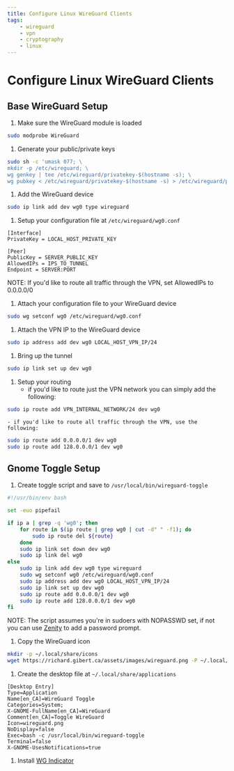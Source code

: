 ```yaml
---
title: Configure Linux WireGuard Clients
tags:
    - wireguard
    - vpn
    - cryptography
    - linux
---
```


# Configure Linux WireGuard Clients

## Base WireGuard Setup

1. Make sure the WireGuard module is loaded
~~~ bash
sudo modprobe WireGuard
~~~
1. Generate your public/private keys
~~~ bash
sudo sh -c 'umask 077; \
mkdir -p /etc/wireguard; \
wg genkey | tee /etc/wireguard/privatekey-$(hostname -s); \
wg pubkey < /etc/wireguard/privatekey-$(hostname -s) > /etc/wireguard/publickey-$(hostname -s)'
~~~
1. Add the WireGuard device
~~~ bash
sudo ip link add dev wg0 type wireguard
~~~
1. Setup your configuration file at `/etc/wireguard/wg0.conf`

~~~
[Interface]
PrivateKey = LOCAL_HOST_PRIVATE_KEY

[Peer]
PublicKey = SERVER_PUBLIC_KEY
AllowedIPs = IPS_TO_TUNNEL
Endpoint = SERVER:PORT
~~~
NOTE: If you'd like to route all traffic through the VPN, set AllowedIPs to 0.0.0.0/0

1. Attach your configuration file to your WireGuard device
~~~ bash
sudo wg setconf wg0 /etc/wireguard/wg0.conf
~~~
1. Attach the VPN IP to the WireGuard device
~~~ bash
sudo ip address add dev wg0 LOCAL_HOST_VPN_IP/24
~~~
1. Bring up the tunnel
~~~ bash
sudo ip link set up dev wg0
~~~
1. Setup your routing
    - if you'd like to route just the VPN network you can simply add the following:
~~~ bash
sudo ip route add VPN_INTERNAL_NETWORK/24 dev wg0
~~~
    - if you'd like to route all traffic through the VPN, use the following:
~~~ bash
sudo ip route add 0.0.0.0/1 dev wg0
sudo ip route add 128.0.0.0/1 dev wg0
~~~

## Gnome Toggle Setup
1. Create toggle script and save to `/usr/local/bin/wireguard-toggle`

~~~ bash
#!/usr/bin/env bash

set -euo pipefail

if ip a | grep -q 'wg0'; then
    for route in $(ip route | grep wg0 | cut -d" " -f1); do
        sudo ip route del ${route}
    done
    sudo ip link set down dev wg0
    sudo ip link del wg0
else
    sudo ip link add dev wg0 type wireguard
    sudo wg setconf wg0 /etc/wireguard/wg0.conf
    sudo ip address add dev wg0 LOCAL_HOST_VPN_IP/24
    sudo ip link set up dev wg0
    sudo ip route add 0.0.0.0/1 dev wg0
    sudo ip route add 128.0.0.0/1 dev wg0
fi 
~~~

NOTE: The script assumes you're in sudoers with NOPASSWD set, if not you can use [Zenity](https://help.gnome.org/users/zenity/) to add a password prompt.
1. Copy the WireGuard icon
~~~ bash
mkdir -p ~/.local/share/icons
wget https://richard.gibert.ca/assets/images/wireguard.png -P ~/.local/share/icons
~~~
1. Create the desktop file at `~/.local/share/applications`
~~~
[Desktop Entry]
Type=Application
Name[en_CA]=WireGuard Toggle
Categories=System;
X-GNOME-FullName[en_CA]=WireGuard
Comment[en_CA]=Toggle WireGuard
Icon=wireguard.png
NoDisplay=false
Exec=bash -c /usr/local/bin/wireguard-toggle
Terminal=false
X-GNOME-UsesNotifications=true
~~~
1. Install [WG Indicator](https://extensions.gnome.org/extension/2027/wg-indicator/)

